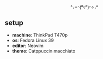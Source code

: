 <div align=center>
  
°˖✧◝(⁰▿⁰)◜✧˖°
  
</div>

## setup
- **machine**: ThinkPad T470p
- **os**: Fedora Linux 39
- **editor**: Neovim
- **theme**: Catppuccin macchiato
